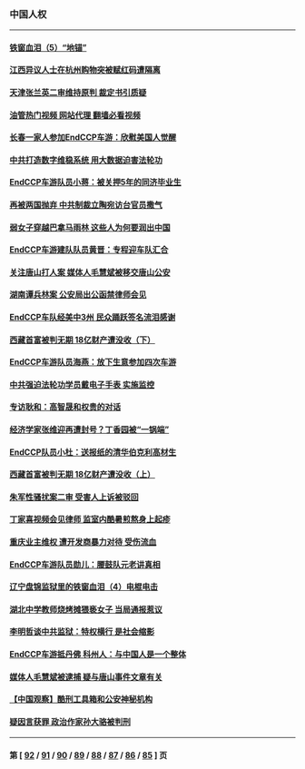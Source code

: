 ### 中国人权
---
#### [铁窗血泪（5）“地锚”](../../pages/ncid278/n13801004.md?08151645) 
#### [江西异议人士在杭州购物突被赋红码遭隔离](../../pages/ncid278/n13802167.md?08151645) 
#### [天津张兰英二审维持原判 裁定书引质疑](../../pages/ncid278/n13802123.md?08151645) 
#### [油管热门视频 网站代理 翻墙必看视频](http://209.222.30.114:81/youtube.html?08151645)
#### [长春一家人参加EndCCP车游：欣慰美国人觉醒](../../pages/ncid278/n13801543.md?08151645) 
#### [中共打造数字维稳系统 用大数据迫害法轮功](../../pages/ncid278/n13799087.md?08151645) 
#### [EndCCP车游队员小蒋：被关押5年的同济毕业生](../../pages/ncid278/n13801538.md?08151645) 
#### [再被两国抛弃 中共制裁立陶宛访台官员撒气](../../pages/ncid278/n13801476.md?08151645) 
#### [弱女子穿越巴拿马雨林 这些人为何要润出中国](../../pages/ncid278/n13801261.md?08151645) 
#### [EndCCP车游建队队员黄晋：专程迎车队汇合](../../pages/ncid278/n13800298.md?08151645) 
#### [关注唐山打人案 媒体人毛慧斌被移交唐山公安](../../pages/ncid278/n13801163.md?08151645) 
#### [湖南谭兵林案 公安局出公函禁律师会见](../../pages/ncid278/n13801154.md?08151645) 
#### [EndCCP车队经美中3州 民众踊跃签名流泪感谢](../../pages/ncid278/n13800967.md?08151645) 
#### [西藏首富被判无期 18亿财产遭没收（下）](../../pages/ncid278/n13800872.md?08151645) 
#### [EndCCP车游队员海燕：放下生意参加四次车游](../../pages/ncid278/n13800772.md?08151645) 
#### [中共强迫法轮功学员戴电子手表 实施监控](../../pages/ncid278/n13800403.md?08151645) 
#### [专访耿和：高智晟和权贵的对话](../../pages/ncid278/n13800480.md?08151645) 
#### [经济学家张维迎再遭封号？丁香园被“一锅端”](../../pages/ncid278/n13800289.md?08151645) 
#### [EndCCP队员小杜：送报纸的清华伯克利高材生](../../pages/ncid278/n13800311.md?08151645) 
#### [西藏首富被判无期 18亿财产遭没收（上）](../../pages/ncid278/n13800374.md?08151645) 
#### [朱军性骚扰案二审 受害人上诉被驳回](../../pages/ncid278/n13800163.md?08151645) 
#### [丁家喜视频会见律师 监室内酷暑煎熬身上起疹](../../pages/ncid278/n13800157.md?08151645) 
#### [重庆业主维权 遭开发商暴力对待 受伤流血](../../pages/ncid278/n13800230.md?08151645) 
#### [EndCCP车游队员勋儿：腰鼓队元老讲真相](../../pages/ncid278/n13799669.md?08151645) 
#### [辽宁盘锦监狱里的铁窗血泪（4）电棍电击](../../pages/ncid278/n13798789.md?08151645) 
#### [湖北中学教师烧烤摊猥亵女子 当局通报惹议](../../pages/ncid278/n13799580.md?08151645) 
#### [李明哲谈中共监狱：特权横行 是社会缩影](../../pages/ncid278/n13799212.md?08151645) 
#### [EndCCP车游抵丹佛 科州人：与中国人是一个整体](../../pages/ncid278/n13798911.md?08151645) 
#### [媒体人毛慧斌被逮捕 疑与唐山事件文章有关](../../pages/ncid278/n13799002.md?08151645) 
#### [【中国观察】酷刑工具箱和公安神秘机构](../../pages/ncid278/n13798499.md?08151645) 
#### [疑因言获罪 政治作家孙大骆被判刑](../../pages/ncid278/n13798464.md?08151645) 

---
#### 第 [ [92](./92.md?08151645) / [91](./91.md?08151645) / [90](./90.md?08151645) / [89](./89.md?08151645) / [88](./88.md?08151645) / [87](./87.md?08151645) / [86](./86.md?08151645) / [85](./85.md?08151645) ] 页
